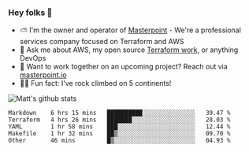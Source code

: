 

### Hey folks 👋

- ⛅️ I'm the owner and operator of [Masterpoint](https://masterpoint.io) - We're a professional services company focused on Terraform and AWS
- 💬 Ask me about AWS, my open source [Terraform work](https://github.com/masterpointio?q=terraform&type=&language=hcl), or anything DevOps
- 🔨 Want to work together on an upcoming project? Reach out via [masterpoint.io](https://masterpoint.io)
- 🧗‍♂️ Fun fact: I've rock climbed on 5 continents! 


![Matt's github stats](https://github-readme-stats.vercel.app/api?username=Gowiem&count_private=true&theme=cobalt&show_icons=true)

<!--START_SECTION:waka-->
```text
Markdown    6 hrs 15 mins   ██████████░░░░░░░░░░░░░░░   39.47 % 
Terraform   4 hrs 26 mins   ███████░░░░░░░░░░░░░░░░░░   28.03 % 
YAML        1 hr 58 mins    ███░░░░░░░░░░░░░░░░░░░░░░   12.44 % 
Makefile    1 hr 32 mins    ██▒░░░░░░░░░░░░░░░░░░░░░░   09.70 % 
Other       46 mins         █▒░░░░░░░░░░░░░░░░░░░░░░░   04.93 % 
```
<!--END_SECTION:waka-->
